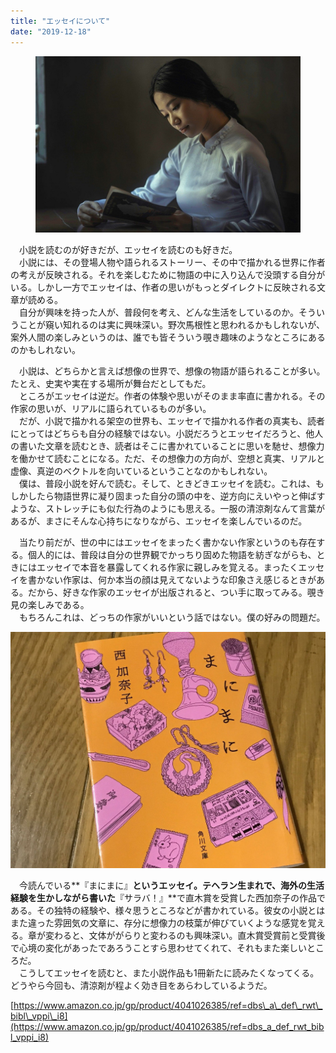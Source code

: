 ```yaml
---
title: "エッセイについて"
date: "2019-12-18"
---
```


<figure>

![](assets/nf45154ea3681_13fd7eacf5dccd792fcb09ee7050d9c7.jpeg)

</figure>

　小説を読むのが好きだが、エッセイを読むのも好きだ。  
　小説には、その登場人物や語られるストーリー、その中で描かれる世界に作者の考えが反映される。それを楽しむために物語の中に入り込んで没頭する自分がいる。しかし一方でエッセイは、作者の思いがもっとダイレクトに反映される文章が読める。  
　自分が興味を持った人が、普段何を考え、どんな生活をしているのか。そういうことが窺い知れるのは実に興味深い。野次馬根性と思われるかもしれないが、案外人間の楽しみというのは、誰でも皆そういう覗き趣味のようなところにあるのかもしれない。

　小説は、どちらかと言えば想像の世界で、想像の物語が語られることが多い。たとえ、史実や実在する場所が舞台だとしてもだ。  
　ところがエッセイは逆だ。作者の体験や思いがそのまま率直に書かれる。その作家の思いが、リアルに語られているものが多い。  
　だが、小説で描かれる架空の世界も、エッセイで描かれる作者の真実も、読者にとってはどちらも自分の経験ではない。小説だろうとエッセイだろうと、他人の書いた文章を読むとき、読者はそこに書かれていることに思いを馳せ、想像力を働かせて読むことになる。ただ、その想像力の方向が、空想と真実、リアルと虚像、真逆のベクトルを向いているということなのかもしれない。  
　僕は、普段小説を好んで読む。そして、ときどきエッセイを読む。これは、もしかしたら物語世界に凝り固まった自分の頭の中を、逆方向にえいやっと伸ばすような、ストレッチにも似た行為のようにも思える。一服の清涼剤なんて言葉があるが、まさにそんな心持ちになりながら、エッセイを楽しんでいるのだ。

　当たり前だが、世の中にはエッセイをまったく書かない作家というのも存在する。個人的には、普段は自分の世界観でかっちり固めた物語を紡ぎながらも、ときにはエッセイで本音を暴露してくれる作家に親しみを覚える。まったくエッセイを書かない作家は、何か本当の顔は見えてないような印象さえ感じるときがある。だから、好きな作家のエッセイが出版されると、つい手に取ってみる。覗き見の楽しみである。  
　もちろんこれは、どっちの作家がいいという話ではない。僕の好みの問題だ。

![画像1](assets/nf45154ea3681_picture_pc_aac3c683b4563a39461c4173c08ed7e9.jpg)

　今読んでいる**『まにまに』**というエッセイ。テヘラン生まれで、海外の生活経験を生かしながら書いた**『サラバ！』**で直木賞を受賞した西加奈子の作品である。その独特の経験や、様々思うところなどが書かれている。彼女の小説とはまた違った雰囲気の文章に、存分に想像力の枝葉が伸びていくような感覚を覚える。章が変わると、文体ががらりと変わるのも興味深い。直木賞受賞前と受賞後で心境の変化があったであろうことすら思わせてくれて、それもまた楽しいところだ。  
　こうしてエッセイを読むと、また小説作品も1冊新たに読みたくなってくる。どうやら今回も、清涼剤が程よく効き目をあらわしているようだ。

[https://www.amazon.co.jp/gp/product/4041026385/ref=dbs\_a\_def\_rwt\_bibl\_vppi\_i8](https://www.amazon.co.jp/gp/product/4041026385/ref=dbs_a_def_rwt_bibl_vppi_i8)
